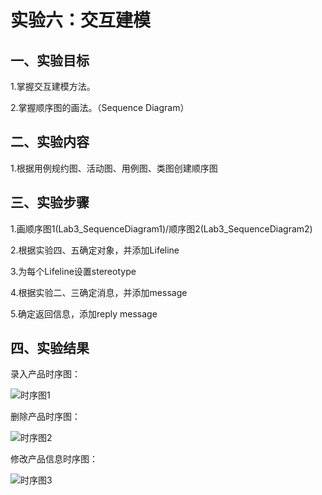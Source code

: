 # 实验六：交互建模

## 一、实验目标

1.掌握交互建模方法。

2.掌握顺序图的画法。（Sequence Diagram）

## 二、实验内容

1.根据用例规约图、活动图、用例图、类图创建顺序图

## 三、实验步骤

1.画顺序图1(Lab3_SequenceDiagram1)/顺序图2(Lab3_SequenceDiagram2)

2.根据实验四、五确定对象，并添加Lifeline

3.为每个Lifeline设置stereotype

4.根据实验二、三确定消息，并添加message

5.确定返回信息，添加reply message

## 四、实验结果

录入产品时序图：

![时序图1](https://github.com/hrt123456/uml-modeling-2020/blob/master/students/1714080902535/Sequence1.jpg)

删除产品时序图：

![时序图2](https://github.com/hrt123456/uml-modeling-2020/blob/master/students/1714080902535/Sequence2.jpg)

修改产品信息时序图：

![时序图3](https://github.com/hrt123456/uml-modeling-2020/blob/master/students/1714080902535/Sequence3.jpg)
